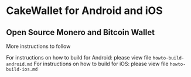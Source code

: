 # CakeWallet for Android and iOS

## Open Source Monero and Bitcoin Wallet


More instructions to follow

For instructions on how to build for Android: please view file `howto-build-android.md`
For instructions on how to build for iOS: please view file `howto-build-ios.md`
